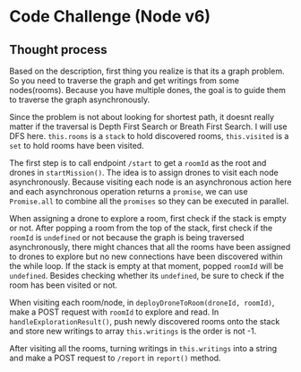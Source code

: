 # Code Challenge (Node v6)

## Thought process

Based on the description, first thing you realize is that its a graph problem. So you need to traverse the graph and get writings from some nodes(rooms). Because you have multiple dones, the goal is to guide them to traverse the graph asynchronously.

Since the problem is not about looking for shortest path, it doesnt really matter if the traversal is Depth First Search or Breath First Search. I will use DFS here. `this.rooms` is a `stack` to hold discovered rooms, `this.visited` is a `set` to hold rooms have been visited.

The first step is to call endpoint `/start` to get a `roomId` as the root and drones in `startMission()`. The idea is to assign drones to visit each node asynchronously. Because visiting each node is an asynchronous action here and each asynchronous operation returns a `promise`, we can use `Promise.all` to combine all the `promises` so they can be executed in parallel.

When assigning a drone to explore a room, first check if the stack is empty or not. After popping a room from the top of the stack, first check if the `roomId` is `undefined` or not because the graph is being traversed asynchronously, there might chances that all the rooms have been assigned to drones to explore but no new connections have been discovered within the while loop. If the stack is empty at that moment, popped `roomId` will be `undefined`. Besides checking whether its `undefined`, be sure to check if the room has been visited or not.

When visiting each room/node, in `deployDroneToRoom(droneId, roomId)`, make a POST request with `roomId` to explore and read. In `handleExplorationResult()`, push newly discovered rooms onto the stack and store new writings to array `this.writings` is the order is not -1.

After visiting all the rooms, turning writings in `this.writings` into a string and make a POST request to `/report` in `report()` method.

